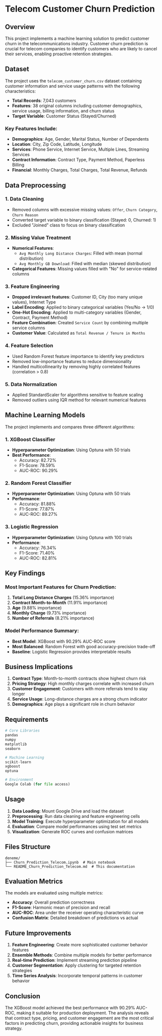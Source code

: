 # Telecom Customer Churn Prediction

## Overview

This project implements a machine learning solution to predict customer churn in the telecommunications industry. Customer churn prediction is crucial for telecom companies to identify customers who are likely to cancel their services, enabling proactive retention strategies.

## Dataset

The project uses the `telecom_customer_churn.csv` dataset containing customer information and service usage patterns with the following characteristics:

- **Total Records**: 7,043 customers
- **Features**: 38 original columns including customer demographics, service usage, billing information, and churn status
- **Target Variable**: Customer Status (Stayed/Churned)

### Key Features Include:
- **Demographics**: Age, Gender, Marital Status, Number of Dependents
- **Location**: City, Zip Code, Latitude, Longitude
- **Services**: Phone Service, Internet Service, Multiple Lines, Streaming Services
- **Contract Information**: Contract Type, Payment Method, Paperless Billing
- **Financial**: Monthly Charges, Total Charges, Total Revenue, Refunds

## Data Preprocessing

### 1. Data Cleaning
- Removed columns with excessive missing values: `Offer`, `Churn Category`, `Churn Reason`
- Converted target variable to binary classification (Stayed: 0, Churned: 1)
- Excluded "Joined" class to focus on binary classification

### 2. Missing Value Treatment
- **Numerical Features**:
  - `Avg Monthly Long Distance Charges`: Filled with mean (normal distribution)
  - `Avg Monthly GB Download`: Filled with median (skewed distribution)
- **Categorical Features**: Missing values filled with "No" for service-related columns

### 3. Feature Engineering
- **Dropped irrelevant features**: Customer ID, City (too many unique values), Internet Type
- **Label Encoding**: Applied to binary categorical variables (Yes/No → 1/0)
- **One-Hot Encoding**: Applied to multi-category variables (Gender, Contract, Payment Method)
- **Feature Combination**: Created `Service Count` by combining multiple service columns
- **Customer Value**: Calculated as `Total Revenue / Tenure in Months`

### 4. Feature Selection
- Used Random Forest feature importance to identify key predictors
- Removed low-importance features to reduce dimensionality
- Handled multicollinearity by removing highly correlated features (correlation > 0.8)

### 5. Data Normalization
- Applied StandardScaler for algorithms sensitive to feature scaling
- Removed outliers using IQR method for relevant numerical features

## Machine Learning Models

The project implements and compares three different algorithms:

### 1. XGBoost Classifier
- **Hyperparameter Optimization**: Using Optuna with 50 trials
- **Best Performance**: 
  - Accuracy: 82.72%
  - F1-Score: 78.59%
  - AUC-ROC: 90.29%

### 2. Random Forest Classifier
- **Hyperparameter Optimization**: Using Optuna with 50 trials
- **Performance**: 
  - Accuracy: 81.88%
  - F1-Score: 77.87%
  - AUC-ROC: 89.27%

### 3. Logistic Regression
- **Hyperparameter Optimization**: Using Optuna with 100 trials
- **Performance**: 
  - Accuracy: 76.34%
  - F1-Score: 71.40%
  - AUC-ROC: 82.81%

## Key Findings

### Most Important Features for Churn Prediction:
1. **Total Long Distance Charges** (15.36% importance)
2. **Contract Month-to-Month** (11.91% importance)
3. **Age** (9.88% importance)
4. **Monthly Charge** (9.73% importance)
5. **Number of Referrals** (8.21% importance)

### Model Performance Summary:
- **Best Model**: XGBoost with 90.29% AUC-ROC score
- **Most Balanced**: Random Forest with good accuracy-precision trade-off
- **Baseline**: Logistic Regression provides interpretable results

## Business Implications

1. **Contract Type**: Month-to-month contracts show highest churn risk
2. **Pricing Strategy**: High monthly charges correlate with increased churn
3. **Customer Engagement**: Customers with more referrals tend to stay longer
4. **Service Usage**: Long-distance charges are a strong churn indicator
5. **Demographics**: Age plays a significant role in churn behavior

## Requirements

```python
# Core Libraries
pandas
numpy
matplotlib
seaborn

# Machine Learning
scikit-learn
xgboost
optuna

# Environment
Google Colab (for file access)
```

## Usage

1. **Data Loading**: Mount Google Drive and load the dataset
2. **Preprocessing**: Run data cleaning and feature engineering cells
3. **Model Training**: Execute hyperparameter optimization for all models
4. **Evaluation**: Compare model performances using test set metrics
5. **Visualization**: Generate ROC curves and confusion matrices

## Files Structure

```
deneme/
├── Churn_Prediction_Telecom.ipynb  # Main notebook
└── README_Churn_Prediction_Telecom.md  # This documentation
```

## Evaluation Metrics

The models are evaluated using multiple metrics:
- **Accuracy**: Overall prediction correctness
- **F1-Score**: Harmonic mean of precision and recall
- **AUC-ROC**: Area under the receiver operating characteristic curve
- **Confusion Matrix**: Detailed breakdown of predictions vs actual

## Future Improvements

1. **Feature Engineering**: Create more sophisticated customer behavior features
2. **Ensemble Methods**: Combine multiple models for better performance
3. **Real-time Prediction**: Implement streaming prediction pipeline
4. **Customer Segmentation**: Apply clustering for targeted retention strategies
5. **Time Series Analysis**: Incorporate temporal patterns in customer behavior

## Conclusion

The XGBoost model achieved the best performance with 90.29% AUC-ROC, making it suitable for production deployment. The analysis reveals that contract type, pricing, and customer engagement are the most critical factors in predicting churn, providing actionable insights for business strategy. 